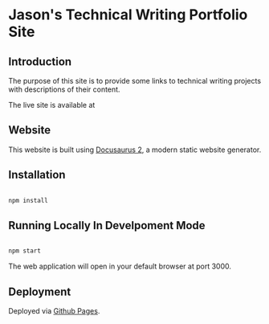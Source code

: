 # Jason's Technical Writing Portfolio Site

## Introduction

The purpose of this site is to provide some links to technical writing projects with descriptions of their content.

The live site is available at 

## Website

This website is built using [Docusaurus 2](https://docusaurus.io/), a modern static website generator.

## Installation

```bash

npm install

```

## Running Locally In Develpoment Mode

```bash

npm start

```

The web application will open in your default browser at port 3000.

## Deployment

Deployed via [Github Pages](https://pages.github.com/).



